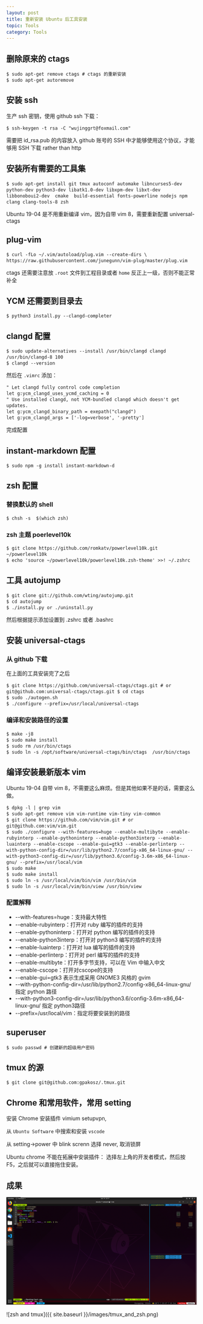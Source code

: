 ```yaml
---
layout: post
title: 重新安装 Ubuntu 后工具安装
topic: Tools
category: Tools
---
```


## 删除原来的 ctags

    $ sudo apt-get remove ctags # ctags 的重新安装
    $ sudo apt-get autoremove

## 安装 ssh

生产 ssh 密钥，使用 github ssh 下载：

    $ ssh-keygen -t rsa -C "wujinggrt@foxmail.com"

需要把 id_rsa.pub 的内容放入 github 账号的 SSH 中才能够使用这个协议，才能够用 SSH 下载 rather than http

## 安装所有需要的工具集

    $ sudo apt-get install git tmux autoconf automake libncurses5-dev python-dev python3-dev libatk1.0-dev libxpm-dev libxt-dev libbonoboui2-dev  cmake  build-essential fonts-powerline nodejs npm clang clang-tools-8 zsh


Ubuntu 19-04 是不用重新编译 vim，因为自带 vim 8，需要重新配置 universal-ctags

## plug-vim

    $ curl -fLo ~/.vim/autoload/plug.vim --create-dirs \
    https://raw.githubusercontent.com/junegunn/vim-plug/master/plug.vim

ctags 还需要注意放 `.root` 文件到工程目录或者 `home` 反正上一级，否则不能正常补全

## YCM 还需要到目录去

    $ python3 install.py --clangd-completer

## clangd 配置

    $ sudo update-alternatives --install /usr/bin/clangd clangd /usr/bin/clangd-8 100
    $ clangd --version

然后在 `.vimrc` 添加：

    " Let clangd fully control code completion
    let g:ycm_clangd_uses_ycmd_caching = 0
    " Use installed clangd, not YCM-bundled clangd which doesn't get updates.
    let g:ycm_clangd_binary_path = exepath("clangd")
    let g:ycm_clangd_args = ['-log=verbose', '-pretty']

完成配置

## instant-markdown 配置

    $ sudo npm -g install instant-markdown-d

## zsh 配置

### 替换默认的 shell

    $ chsh -s  $(which zsh)

### zsh 主题 poerlevel10k

    $ git clone https://github.com/romkatv/powerlevel10k.git ~/powerlevel10k
    $ echo 'source ~/powerlevel10k/powerlevel10k.zsh-theme' >>! ~/.zshrc

## 工具 autojump

    $ git clone git://github.com/wting/autojump.git
    $ cd autojump
    $ ./install.py or ./uninstall.py

然后根据提示添加设置到 .zshrc 或者 .bashrc

## 安装 universal-ctags

### 从 github 下载

在上面的工具安装完了之后

    $ git clone https://github.com/universal-ctags/ctags.git # or git@github.com:universal-ctags/ctags.git $ cd ctags
    $ sudo ./autogen.sh
    $ ./configure --prefix=/usr/local/universal-ctags

### 编译和安装路径的设置

    $ make -j8
    $ sudo make install
    $ sudo rm /usr/bin/ctags
    $ sudo ln -s /opt/software/universal-ctags/bin/ctags  /usr/bin/ctags

## 编译安装最新版本 vim

Ubuntu 19-04 自带 vim 8，不需要这么麻烦。但是其他如果不是的话，需要这么做。

    $ dpkg -l | grep vim
    $ sudo apt-get remove vim vim-runtime vim-tiny vim-common 
    $ git clone https://github.com/vim/vim.git # or git@github.com:vim/vim.git
    $ sudo ./configure --with-features=huge --enable-multibyte --enable-rubyinterp --enable-pythoninterp --enable-python3interp --enable-luainterp --enable-cscope --enable-gui=gtk3 --enable-perlinterp --with-python-config-dir=/usr/lib/python2.7/config-x86_64-linux-gnu/ --with-python3-config-dir=/usr/lib/python3.6/config-3.6m-x86_64-linux-gnu/ --prefix=/usr/local/vim
    $ sudo make
    $ sudo make install
    $ sudo ln -s /usr/local/vim/bin/vim /usr/bin/vim
    $ sudo ln -s /usr/local/vim/bin/view /usr/bin/view

### 配置解释

* --with-features=huge：支持最大特性
* --enable-rubyinterp：打开对 ruby 编写的插件的支持
* --enable-pythoninterp：打开对 python 编写的插件的支持
* --enable-python3interp：打开对 python3 编写的插件的支持
* --enable-luainterp：打开对 lua 编写的插件的支持
* --enable-perlinterp：打开对 perl 编写的插件的支持
* --enable-multibyte：打开多字节支持，可以在 Vim 中输入中文
* --enable-cscope：打开对cscope的支持
* --enable-gui=gtk3 表示生成采用 GNOME3 风格的 gvim
* --with-python-config-dir=/usr/lib/python2.7/config-x86_64-linux-gnu/ 指定 python 路径
* --with-python3-config-dir=/usr/lib/python3.6/config-3.6m-x86_64-linux-gnu/ 指定 python3路径
* --prefix=/usr/local/vim：指定将要安装到的路径

## superuser

    $ sudo passwd # 创建新的超级用户密码

## tmux 的源

    $ git clone git@github.com:gpakosz/.tmux.git

## Chrome 和常用软件，常用 setting

安装 Chrome 安装插件 vimium setupvpn,

从 `Ubuntu Software` 中搜索和安装 `vscode`

从 setting->power 中 blink screnn 选择 never, 取消锁屏

Ubuntu chrome 不能在拓展中安装插件：
选择左上角的开发者模式，然后按 F5，之后就可以直接拖住安装。

## 成果

![vim](../../images/vim_airline_theme.png)

![zsh and tmux]({{ site.baseurl }}/images/tmux_and_zsh.png)
